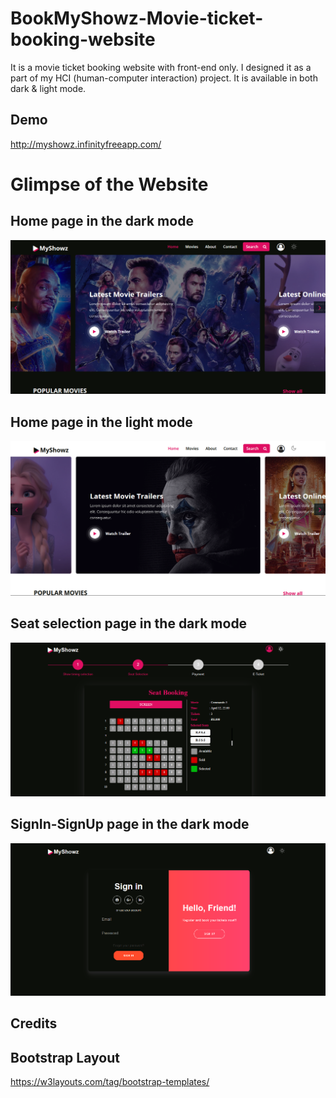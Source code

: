 # BookMyShowz-Movie-ticket-booking-website
It is a movie ticket booking website with front-end only. I designed it as a part of my HCI (human-computer interaction) project.
It is available in both dark & light mode.

## Demo
http://myshowz.infinityfreeapp.com/

# Glimpse of the Website
## Home page in the dark mode
![Home page in the dark mode](./screenshots/MyShowz_home_page_dark.PNG)


## Home page in the light mode
![Home page in the light mode](./screenshots/MyShowz_home_page_light.PNG)


## Seat selection page in the dark mode
![Seat selection page in the dark mode](./screenshots/MyShowz_seat_sel_page_dark.PNG)


## SignIn-SignUp page in the dark mode
![SignIn-SignUp page in the dark mode](./screenshots/MyShowz_sign-in_page_dark.PNG)

## Credits

## Bootstrap Layout 
https://w3layouts.com/tag/bootstrap-templates/
